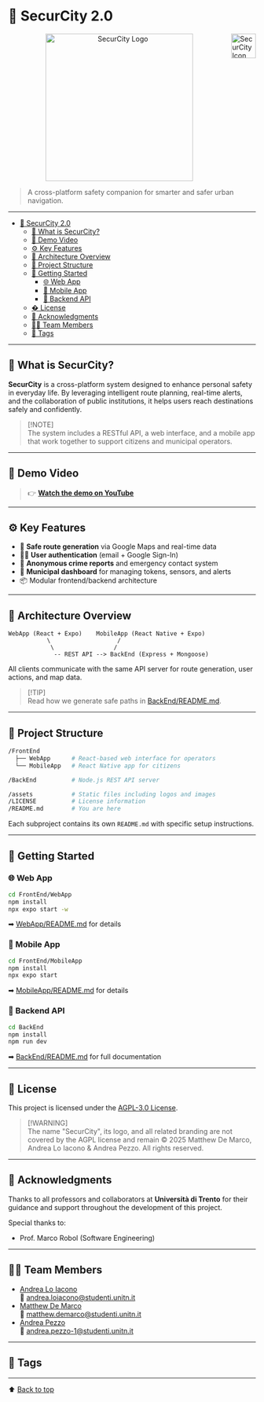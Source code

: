 # 📍 SecurCity 2.0

<img src="https://github.com/user-attachments/assets/633617ac-49d8-4f66-b35c-9df7075c2439" alt="SecurCity Icon" width="50" align="right" />

<p align="center">
  <img src="https://github.com/user-attachments/assets/f7cf8b29-0dab-41b8-980a-58a6551b8f99" alt="SecurCity Logo" width="300"/>
</p>

> A cross-platform safety companion for smarter and safer urban navigation.

---

- [📍 SecurCity 2.0](#-securcity-20)
  - [🔎 What is SecurCity?](#-what-is-securcity)
  - [🎥 Demo Video](#-demo-video)
  - [⚙️ Key Features](#️-key-features)
  - [🧠 Architecture Overview](#-architecture-overview)
  - [📁 Project Structure](#-project-structure)
  - [🚀 Getting Started](#-getting-started)
    - [🌐 Web App](#-web-app)
    - [📱 Mobile App](#-mobile-app)
    - [🔧 Backend API](#-backend-api)
  - [� License](#-license)
  - [🙏 Acknowledgments](#-acknowledgments)
  - [🧑‍💻 Team Members](#-team-members)
  - [🍿️ Tags](#️-tags)

---


## 🔎 What is SecurCity?

**SecurCity** is a cross-platform system designed to enhance personal safety in everyday life. By leveraging intelligent route planning, real-time alerts, and the collaboration of public institutions, it helps users reach destinations safely and confidently.

> [!NOTE]\
> The system includes a RESTful API, a web interface, and a mobile app that work together to support citizens and municipal operators.

---

## 🎥 Demo Video

> 👉 [**Watch the demo on YouTube**](https://www.youtube.com/watch?v=YOUR_VIDEO_ID)

---

## ⚙️ Key Features

- 🚣️ **Safe route generation** via Google Maps and real-time data
- 🧑‍💻 **User authentication** (email + Google Sign-In)
- 📢 **Anonymous crime reports** and emergency contact system
- 🏫 **Municipal dashboard** for managing tokens, sensors, and alerts
- 📦 Modular frontend/backend architecture

---

## 🧠 Architecture Overview

```
WebApp (React + Expo)    MobileApp (React Native + Expo)
           \                   /
            \                 /
             -- REST API --> BackEnd (Express + Mongoose)
```

All clients communicate with the same API server for route generation, user actions, and map data.

> [!TIP]\
> Read how we generate safe paths in [BackEnd/README.md](./BackEnd/README.md).

---

## 📁 Project Structure

```bash
/FrontEnd
  ├── WebApp      # React-based web interface for operators
  └── MobileApp   # React Native app for citizens

/BackEnd          # Node.js REST API server

/assets           # Static files including logos and images
/LICENSE          # License information
/README.md        # You are here
```

Each subproject contains its own `README.md` with specific setup instructions.

---

## 🚀 Getting Started

### 🌐 Web App

```bash
cd FrontEnd/WebApp
npm install
npx expo start -w
```

➡ [WebApp/README.md](./FrontEnd/WebApp/README.md) for details

### 📱 Mobile App

```bash
cd FrontEnd/MobileApp
npm install
npx expo start
```

➡ [MobileApp/README.md](./FrontEnd/MobileApp/README.md) for details

### 🔧 Backend API

```bash
cd BackEnd
npm install
npm run dev
```

➡ [BackEnd/README.md](./BackEnd/README.md) for full documentation

---

## 🔐 License

This project is licensed under the [AGPL-3.0 License](./LICENSE).

> [!WARNING]\
> The name "SecurCity", its logo, and all related branding are not covered by the AGPL license and remain © 2025 Matthew De Marco, Andrea Lo Iacono & Andrea Pezzo. All rights reserved.

---

## 🙏 Acknowledgments

Thanks to all professors and collaborators at **Università di Trento** for their guidance and support throughout the development of this project.

Special thanks to:

- Prof. Marco Robol (Software Engineering)

---

## 🧑‍💻 Team Members

- [Andrea Lo Iacono](https://github.com/ADreLOI)\
  📧 [andrea.loiacono@studenti.unitn.it](mailto\:andrea.loiacono@studenti.unitn.it)
- [Matthew De Marco](https://github.com/MattDema)\
  📧 [matthew.demarco@studenti.unitn.it](mailto\:matthew.demarco@studenti.unitn.it)
- [Andrea Pezzo](https://github.com/AndreaP2203)\
  📧 [andrea.pezzo-1@studenti.unitn.it](mailto\:andrea.pezzo-1@studenti.unitn.it)

---

## 🍿️ Tags

&#x20;  &#x20;

---

⬆ [Back to top](#-securcity-20)